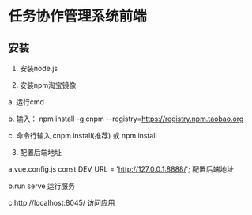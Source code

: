 # 任务协作管理系统前端
## 安装

1.  安装node.js

2.  安装npm淘宝镜像

a.  运行cmd

b.  输入： npm install -g cnpm --registry=https://registry.npm.taobao.org

c.  命令行输入  cnpm install(推荐)  或  npm install


3. 配置后端地址

a.vue.config.js    const DEV_URL = 'http://127.0.0.1:8888/'; 配置后端地址

b.run serve 运行服务

c.http://localhost:8045/ 访问应用 


